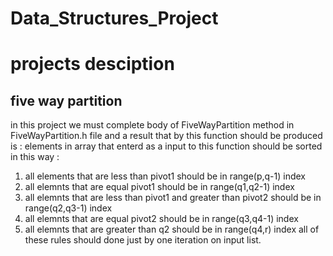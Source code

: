 # Data_Structures_Project

# projects desciption
## five way partition
in this project we must complete body of FiveWayPartition method in FiveWayPartition.h file and a result that by this function should be produced is :
elements in array that enterd as a input to this function should be sorted in this way :
1. all elements that are less than pivot1 should be in range(p,q-1) index
2. all elemnts that are equal pivot1 should be in range(q1,q2-1) index
3. all elemnts that are less than pivot1 and greater than pivot2 should be in range(q2,q3-1) index
4. all elemnts that are equal pivot2 should be in range(q3,q4-1) index
5. all elemnts that are greater than q2 should be in range(q4,r) index
all of these rules should done just by one iteration on input list.

